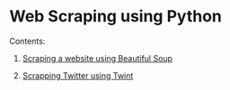 # Web Scraping using Python

Contents:

1. [Scraping a website using Beautiful Soup](https://github.com/SaikatPhys/Python-Web-Scraping/blob/main/Web-scraping.ipynb)

2. [Scrapping Twitter using Twint](https://github.com/SaikatPhys/Python-Web-Scraping/blob/main/twitter-scrapping-using-twint.ipynb)



